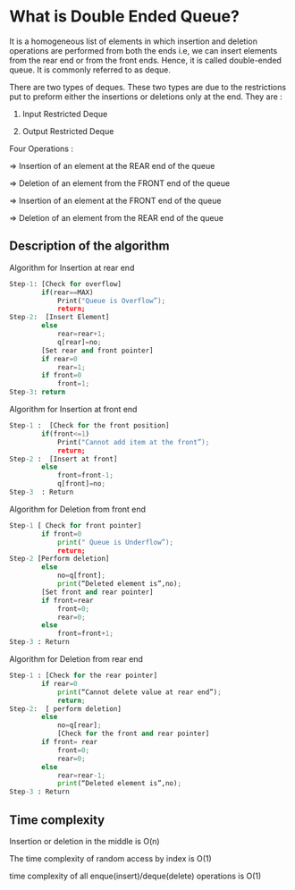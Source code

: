 # What is Double Ended Queue?

It is a homogeneous list of elements in which insertion and deletion operations are performed from both the ends i.e, we can insert elements from the rear end or from the front ends. Hence, it is called double-ended queue. It is commonly referred to as deque.

There are two types of deques. These two types are due to the restrictions put to preform either the insertions or deletions only at the end. They are :

1. Input Restricted Deque

2. Output Restricted Deque

Four Operations :

=> Insertion of an element at the REAR end of the queue

=> Deletion of an element from the FRONT end of the queue

=> Insertion of an element at the FRONT end of the queue

=> Deletion of an element from the REAR end of the queue

## Description of the algorithm

Algorithm for Insertion at rear end

```python
Step-1: [Check for overflow]
		if(rear==MAX)
			Print("Queue is Overflow”);
			return;
Step-2:  [Insert Element]
		else
			rear=rear+1;
			q[rear]=no;
		[Set rear and front pointer]
		if rear=0
			rear=1;
		if front=0
			front=1;
Step-3: return
```

Algorithm for Insertion at front end

```python
Step-1 :  [Check for the front position]
		if(front<=1)
			Print("Cannot add item at the front”);
			return;
Step-2 :  [Insert at front]
		else
			front=front-1;
			q[front]=no;
Step-3  : Return
```

Algorithm for Deletion from front end

```python
Step-1 [ Check for front pointer]
		if front=0
			print(" Queue is Underflow”);
			return;
Step-2 [Perform deletion]
		else
			no=q[front];
			print(“Deleted element is”,no);
		[Set front and rear pointer]
		if front=rear
			front=0;
			rear=0;
		else
			front=front+1;
Step-3 : Return
```

Algorithm for Deletion from rear end

```python
Step-1 : [Check for the rear pointer]
		if rear=0
			print(“Cannot delete value at rear end”);
			return;
Step-2:  [ perform deletion]
		else
			no=q[rear];
			[Check for the front and rear pointer]
		if front= rear
			front=0;
			rear=0;
		else
			rear=rear-1;
			print(“Deleted element is”,no);
Step-3 : Return
```

## Time complexity

Insertion or deletion in the middle is O(n)

The time complexity of random access by index is O(1)

time complexity of all enque(insert)/deque(delete) operations is O(1)

